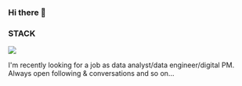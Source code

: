 ### Hi there 👋

<!--
**soybeanNAM/soybeanNAM** is a ✨ _special_ ✨ repository because its `README.md` (this file) appears on your GitHub profile.

Here are some ideas to get you started:

- 🔭 I’m currently working on ...
- 🌱 I’m currently learning ...
- 👯 I’m looking to collaborate on ...
- 🤔 I’m looking for help with ...
- 💬 Ask me about ...
- 📫 How to reach me: ...
- 😄 Pronouns: ...
- ⚡ Fun fact: ...
-->

### STACK 

<a href="https://www.python.org/community/logos/" target="_blank"><img src="https://img.shields.io/badge/Python-#3776AB?style=flat-square&logo=Python&logoColor=white"/></a>


I'm recently looking for a job as data analyst/data engineer/digital PM.
Always open following & conversations and so on...

